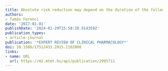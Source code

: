 ```yaml
---
title: Absolute risk reduction may depend on the duration of the follow-up
authors:
- Tamás Ferenci
date: '2017-01-01'
publishDate: '2024-01-29T15:58:20.914359Z'
publication_types:
- article-journal
publication: '*EXPERT REVIEW OF CLINICAL PHARMACOLOGY*'
doi: 10.1586/17512433.2015.1102008
links:
- name: URL
  url: https://m2.mtmt.hu/api/publication/2995711
---
```

